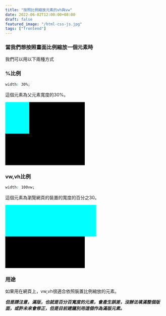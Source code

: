 ```yaml
---
title: "按照比例縮放元素的vh與vw"
date: 2022-06-02T12:00:00+08:00
draft: false
featured_image: "/html-css-js.jpg"
tags: ["frontend"]
---
```


### 當我們想按照畫面比例縮放一個元素時


我們可以用以下兩種方式

### %比例

```css
width: 30%;
```

這個元素為父元素寬度的30%。

<div style="width:50%;height:200px;background-color:black;">
<div style="width:30%;height:100px;background-color:aqua;margin-top:10px;"></div>
</div>

### vw,vh比例

```css
width: 100vw;
```

這個元素為瀏覽網頁的裝置的寬度的百分之30。

<div style="width:50%;height:200px;background-color:black;">
<div style="width:30vw;height:100px;background-color:aqua;margin-top:10px;"></div>
</div>

### 用途

如果用在網頁上，vw,vh很適合依照裝置比例縮放的元素。

***但是請注意，滿版，也就是百分百寬度的元素，會產生誤差，沒辦法填滿整個版面，或許未來會修正，但是目前建議別用這個作為滿版元素。***